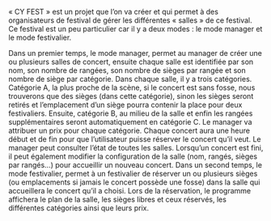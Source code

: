 « CY FEST » est un projet que l’on va créer et qui permet à des organisateurs
de festival de gérer les différentes « salles » de ce festival. Ce festival est un peu particulier car il y a deux modes : le mode manager et le mode festivalier.

Dans un premier temps, le mode manager, permet au manager de créer une ou plusieurs salles de concert, ensuite chaque salle est identifiée par son nom, son nombre de rangées, son nombre de sièges par rangée et son nombre de siège par catégorie. Dans chaque salle, il y a trois catégories. Catégorie A, la plus proche de la scène, si le concert est sans fosse, nous trouverons que des sièges (dans cette catégorie), sinon les sièges seront retirés et l’emplacement d’un siège pourra contenir la place pour deux festivaliers. Ensuite, catégorie B, au milieu de la salle et enfin les rangées supplémentaires seront automatiquement en catégorie C. Le manager va attribuer un prix pour chaque catégorie. Chaque concert aura une heure début et de fin pour que l’utilisateur puisse réserver le concert qu’il veut. Le manager peut consulter l’état de toutes les salles. Lorsqu’un concert est fini, il peut également modifier la configuration de la salle (nom, rangés, sièges par rangés…) pour accueillir un nouveau concert. Dans un second temps, le mode festivalier, permet à un festivalier de réserver un ou plusieurs sièges (ou emplacements si jamais le concert possède une fosse) dans la salle qui accueillera le concert qu’il a choisi. Lors de la réservation, le programme affichera le plan de la salle, les sièges libres et ceux réservés, les différentes catégories ainsi que leurs prix. 

